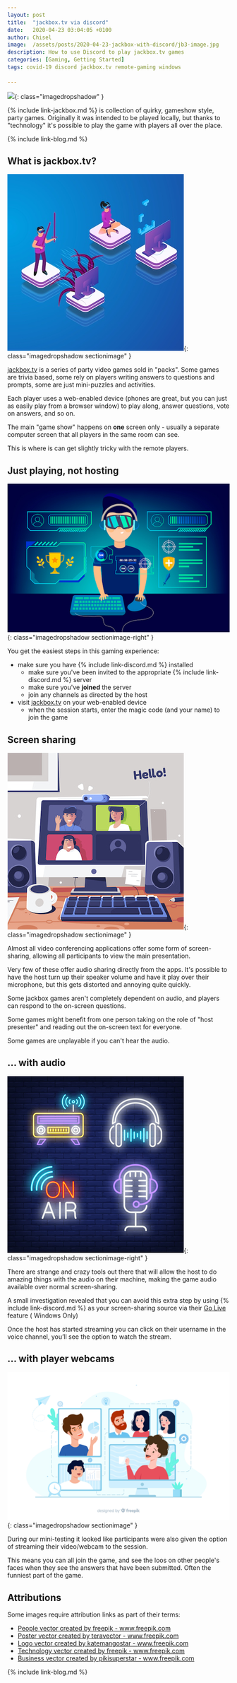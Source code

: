 ```yaml
---
layout: post
title:  "jackbox.tv via discord"
date:   2020-04-23 03:04:05 +0100
author: Chisel
image:  /assets/posts/2020-04-23-jackbox-with-discord/jb3-image.jpg
description: How to use Discord to play jackbox.tv games
categories: [Gaming, Getting Started]
tags: covid-19 discord jackbox.tv remote-gaming windows

---
```


![]({{page.image}}){: class="imagedropshadow" }

{% include link-jackbox.md %} is collection of quirky, gameshow
style, party games. Originally it was intended to be played locally, but thanks
to "technology" it's possible to play the game with players all over the place.

<!--more-->

{% include link-blog.md %}
## What is jackbox.tv?

![image](/assets/posts/2020-04-23-jackbox-with-discord/gaming-virtual-reality-3d.jpg){: class="imagedropshadow sectionimage" }

[jackbox.tv](https://www.jackboxgames.com/) is a series of party video games
sold in "packs". Some games are trivia based, some rely on players writing
answers to questions and prompts, some are just mini-puzzles and activities.

Each player uses a web-enabled device (phones are great, but you can just as
easily play from a browser window) to play along, answer questions, vote on
answers, and so on.

The main "game show" happens on **one** screen only - usually a separate
computer screen that all players in the same room can see.

This is where is can get slightly tricky with the remote players.

## Just playing, not hosting

![image](/assets/posts/2020-04-23-jackbox-with-discord/online-games-concept.jpg){: class="imagedropshadow sectionimage-right" }

You get the easiest steps in this gaming experience:

- make sure you have {% include link-discord.md %} installed
  - make sure you've been invited to the appropriate {% include link-discord.md %} server
  - make sure you've **joined** the server
  - join any channels as directed by the host
- visit [jackbox.tv](https://jackbox.tv) on your web-enabled device
  - when the session starts, enter the magic code (and your name) to join the game


## Screen sharing

![image](/assets/posts/2020-04-23-jackbox-with-discord/friends-computer-video-calling.jpg){: class="imagedropshadow sectionimage" }

Almost all video conferencing applications offer some form of screen-sharing,
allowing all participants to view the main presentation.

Very few of these offer audio sharing directly from the apps. It's possible to
have the host turn up their speaker volume and have it play over their
microphone, but this gets distorted and annoying quite quickly.

Some jackbox games aren't completely dependent on audio, and players can
respond to the on-screen questions.

Some games might benefit from one person taking on the role of "host presenter"
and reading out the on-screen text for everyone.

Some games are unplayable if you can't hear the audio.

## ... with audio

![image](/assets/posts/2020-04-23-jackbox-with-discord/headphones-radio-microphone-neon-signs-set.jpg){: class="imagedropshadow sectionimage-right" }

There are strange and crazy tools out there that will allow the host to do
amazing things with the audio on their machine, making the game audio available
over normal screen-sharing.

A small investigation revealed that you can avoid this extra step by using
{% include link-discord.md %} as your screen-sharing source via their [Go
Live](https://support.discordapp.com/hc/en-us/articles/360030714312-Stream-your-game-with-Go-Live-)
feature (<i class="fab fa-windows"></i> Windows Only)

Once the host has started streaming you can click on their username in the
voice channel, you’ll see the option to watch the stream.

## ... with player webcams

![image](/assets/posts/2020-04-23-jackbox-with-discord/video-conferencing-concept.jpg){: class="imagedropshadow sectionimage" }

During our mini-testing it looked like participants were also given the option
of streaming their video/webcam to the session.

This means you can all join the game, and see the loos on other people's faces
when they see the answers that have been submitted. Often the funniest part of
the game. <i class="fad fa-laugh-squint"></i>

## Attributions

Some images require attribution links as part of their terms:

- <a href="https://www.freepik.com/free-photos-vectors/people">People vector created by freepik - www.freepik.com</a>
- <a href="https://www.freepik.com/free-photos-vectors/poster">Poster vector created by teravector - www.freepik.com</a>
- <a href="https://www.freepik.com/free-photos-vectors/logo">Logo vector created by katemangostar - www.freepik.com</a>
- <a href="https://www.freepik.com/free-photos-vectors/technology">Technology vector created by freepik - www.freepik.com</a>
- <a href="https://www.freepik.com/free-photos-vectors/business">Business vector created by pikisuperstar - www.freepik.com</a>

{% include link-blog.md %}
